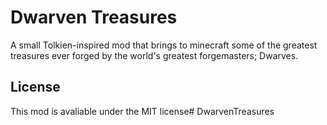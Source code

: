 # Dwarven Treasures

A small Tolkien-inspired mod that brings to minecraft some of the greatest treasures ever forged by the world's greatest forgemasters; Dwarves.

## License 

This mod is avaliable under the MIT license# DwarvenTreasures
